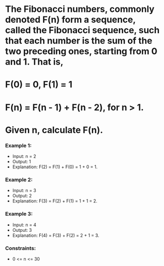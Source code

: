 # The Fibonacci numbers, commonly denoted F(n) form a sequence, called the Fibonacci sequence, such that each number is the sum of the two preceding ones, starting from 0 and 1. That is, 
# F(0) = 0, F(1) = 1
# F(n) = F(n - 1) + F(n - 2), for n > 1.
# Given n, calculate F(n).

### Example 1:
- Input: n = 2
- Output: 1
- Explanation: F(2) = F(1) + F(0) = 1 + 0 = 1.

### Example 2:
- Input: n = 3
- Output: 2
- Explanation: F(3) = F(2) + F(1) = 1 + 1 = 2.

### Example 3:
- Input: n = 4
- Output: 3
- Explanation: F(4) = F(3) + F(2) = 2 + 1 = 3.

### Constraints:
- 0 <= n <= 30